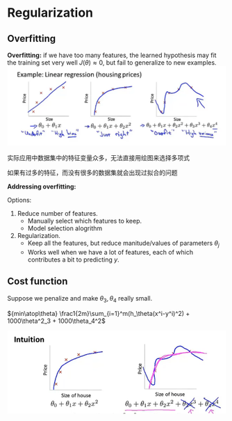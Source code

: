# Regularization

## Overfitting

**Overfitting:** if we have too many features, the learned hypothesis may fit the training set very well $J(\theta)\approx0$, but fail to generalize to new examples.![image-20220409180954288](assets/image-20220409180954288.png)

实际应用中数据集中的特征变量众多，无法直接用绘图来选择多项式

如果有过多的特征，而没有很多的数据集就会出现过拟合的问题

**Addressing overfitting:**

Options:

1. Reduce number of features.
   - Manually select which features to keep.
   - Model selection alogrithm
2. Regularization.
   - Keep all the features, but reduce manitude/values of parameters $\theta_j$
   - Works well when we have a lot of features, each of which contributes a bit to predicting $y$.

## Cost function

Suppose we penalize and make $\theta_3,\theta_4$ really small.

${min\atop\theta} \frac1{2m}\sum_{i=1}^m(h_\theta(x^i-y^i)^2) + 1000\theta^2_3 + 1000\theta_4^2$

![image-20220409191534601](assets/image-20220409191534601.png)